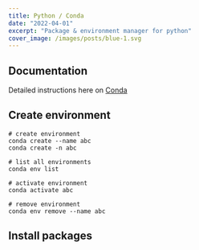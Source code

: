 ```yaml
---
title: Python / Conda
date: "2022-04-01"
excerpt: "Package & environment manager for python"
cover_image: /images/posts/blue-1.svg
---
```


## Documentation

Detailed instructions here on [Conda](https://docs.conda.io/en/latest/miniconda.html)

## Create environment

```
# create environment
conda create --name abc
conda create -n abc

# list all environments
conda env list

# activate environment
conda activate abc

# remove environment
conda env remove --name abc
```

## Install packages

```

```
